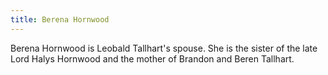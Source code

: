 ```yaml
---
title: Berena Hornwood
---
```


Berena Hornwood is Leobald Tallhart's spouse. She is the sister of the late Lord Halys Hornwood and the mother of Brandon and Beren Tallhart.


